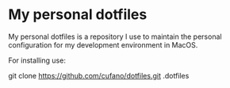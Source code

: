 # My personal dotfiles
My personal dotfiles is a repository I use to maintain the personal configuration for my development environment in MacOS.


For installing use:

git clone https://github.com/cufano/dotfiles.git .dotfiles
